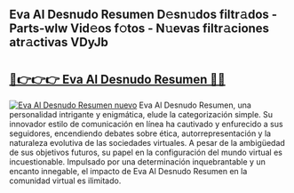 ## Eva Al Desnudo Resumen D𝚎sn𝚞dos filtr𝚊dos - Parts-wlw Vid𝚎os f𝚘tos - N𝚞evas filtr𝚊ciones atr𝚊ctivas VDyJb

# <h2><a href="http://mbci2q.tromn.icu/?c=Eva+Al+Desnudo+Resumen">🔗👉👉👉 Eva Al Desnudo Resumen 🔗🔗</a></h2>

[![Eva Al Desnudo Resumen nuevo](https://i.imgur.com/pEAQMta.gif)](http://mbci2q.tromn.icu/?c=Eva+Al+Desnudo+Resumen)
Eva Al Desnudo Resumen, una personalidad intrigante y enigmática, elude la categorización simple. Su innovador estilo de comunicación en línea ha cautivado y enfurecido a sus seguidores, encendiendo debates sobre ética, autorrepresentación y la naturaleza evolutiva de las sociedades virtuales. A pesar de la ambigüedad de sus objetivos futuros, su papel en la configuración del mundo virtual es incuestionable. Impulsado por una determinación inquebrantable y un encanto innegable, el impacto de Eva Al Desnudo Resumen en la comunidad virtual es ilimitado.
